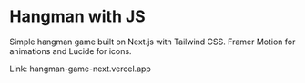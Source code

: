 # Hangman with JS

Simple hangman game built on Next.js with Tailwind CSS. Framer Motion for animations and Lucide for icons. 

Link: hangman-game-next.vercel.app
